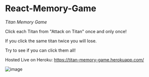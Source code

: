 # React-Memory-Game


*Titan Memory Game*

Click each Titan from "Attack on Titan" once and only once!

If you click the same titan twice you will lose.

Try to see if you can click them all!

Hosted Live on Heroku: https://titan-memory-game.herokuapp.com/

![image](https://user-images.githubusercontent.com/26353108/118058460-1b789480-b343-11eb-8d9d-e5da17ad9ad2.png)
